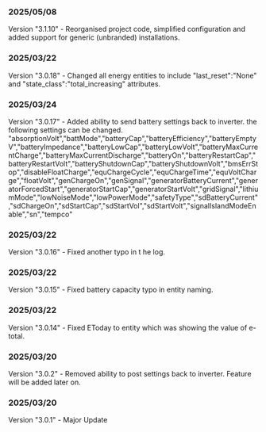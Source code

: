 ### 2025/05/08
Version "3.1.10" - Reorganised project code, simplified configuration and added support for generic (unbranded) installations.

### 2025/03/22
Version "3.0.18" - Changed all energy entities to include "last_reset":"None" and "state_class":"total_increasing" attributes.

### 2025/03/24
Version "3.0.17" - Added ability to send battery settings back to inverter. the following settings can be changed.
"absorptionVolt","battMode","batteryCap","batteryEfficiency","batteryEmptyV","batteryImpedance","batteryLowCap","batteryLowVolt","batteryMaxCurrentCharge","batteryMaxCurrentDischarge","batteryOn","batteryRestartCap","batteryRestartVolt","batteryShutdownCap","batteryShutdownVolt","bmsErrStop","disableFloatCharge","equChargeCycle","equChargeTime","equVoltCharge","floatVolt","genChargeOn","genSignal","generatorBatteryCurrent","generatorForcedStart","generatorStartCap","generatorStartVolt","gridSignal","lithiumMode","lowNoiseMode","lowPowerMode","safetyType","sdBatteryCurrent","sdChargeOn","sdStartCap","sdStartVol","sdStartVolt","signalIslandModeEnable","sn","tempco"

### 2025/03/22
Version "3.0.16" - Fixed another typo in t he log.

### 2025/03/22
Version "3.0.15" - Fixed battery capacity typo in entity naming.

### 2025/03/22
Version "3.0.14" - Fixed EToday to entity which was showing the value of e-total.

### 2025/03/20
Version "3.0.2" - Removed ability to post settings back to inverter. Feature will be added later on.

### 2025/03/20
Version "3.0.1" - Major Update
